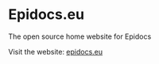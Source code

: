 # Epidocs.eu

The open source home website for Epidocs

Visit the website: [epidocs.eu](https://epidocs.eu/)
